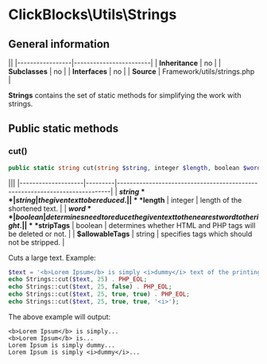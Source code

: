 # ClickBlocks\Utils\Strings

## General information

||
|-----------------|------------------------|
| **Inheritance** | no                     |
| **Subclasses**  | no                     |
| **Interfaces**  | no                     |
| **Source**      | Framework/utils/strings.php |

**Strings** contains the set of static methods for simplifying the work with strings.

## Public static methods ##

### **cut()**

```php
public static string cut(string $string, integer $length, boolean $word = true, boolean $stripTags = false, string $allowableTags = null)
```

|||
|--------------------|---------|----------------------------------------------------------------------------|
| **$string**        | string  | the given text to be reduced.                                              |
| **$length**        | integer | length of the shortened text.                                              |
| **$word**          | boolean | determines need to reduce the given text to the nearest word to the right. |
| **$stripTags**     | boolean | determines whether HTML and PHP tags will be deleted or not.               |
| **$allowableTags** | string  | specifies tags which should not be stripped.                               |

Cuts a large text. Example:

```php
$text = '<b>Lorem Ipsum</b> is simply <i>dummy</i> text of the printing and typesetting industry.';
echo Strings::cut($text, 25) . PHP_EOL;
echo Strings::cut($text, 25, false) . PHP_EOL;
echo Strings::cut($text, 25, true, true) . PHP_EOL;
echo Strings::cut($text, 25, true, true, '<i>');
```

The above example will output:

```
<b>Lorem Ipsum</b> is simply...
<b>Lorem Ipsum</b> is...
Lorem Ipsum is simply dummy...
Lorem Ipsum is simply <i>dummy</i>...
```